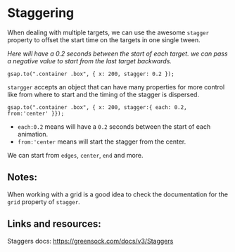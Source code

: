 # Staggering

When dealing with multiple targets, we can use the awesome `stagger` property to offset the start time on the targets in one single tween.

_Here will have a 0.2 seconds between the start of each target. we can pass a negative value to start from the last target backwards._

```
gsap.to(".container .box", { x: 200, stagger: 0.2 });
```

`stargger` accepts an object that can have many properties for more control like from where to start and the timing of the stagger is dispersed.

```
gsap.to(".container .box", { x: 200, stagger:{ each: 0.2, from:'center' }});
```

- `each:0.2` means will have a `0.2` seconds between the start of each animation.
- `from:'center` means will start the stagger from the center.

We can start from `edges`, `center`, `end` and more.

## Notes:

When working with a grid is a good idea to check the documentation for the `grid` property of `stagger`.

## Links and resources:

Staggers docs: https://greensock.com/docs/v3/Staggers
